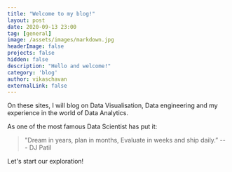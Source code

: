 ```yaml
---
title: "Welcome to my blog!"
layout: post
date: 2020-09-13 23:00
tag: [general]
image: /assets/images/markdown.jpg
headerImage: false
projects: false
hidden: false
description: "Hello and welcome!"
category: 'blog'
author: vikaschavan
externalLink: false
---
```

On these sites, I will blog on Data Visualisation, Data engineering and my experience in the world of Data Analytics.

As one of the most famous Data Scientist has put it:

> "Dream in years, plan in months, Evaluate in weeks and ship daily.”
--- DJ Patil

Let's start our exploration!